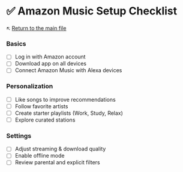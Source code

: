 # ✅ Amazon Music Setup Checklist

↖️ [Return to the main file](../README.md)

### Basics
- [ ] Log in with Amazon account
- [ ] Download app on all devices
- [ ] Connect Amazon Music with Alexa devices

### Personalization
- [ ] Like songs to improve recommendations
- [ ] Follow favorite artists
- [ ] Create starter playlists (Work, Study, Relax)
- [ ] Explore curated stations

### Settings
- [ ] Adjust streaming & download quality
- [ ] Enable offline mode
- [ ] Review parental and explicit filters

